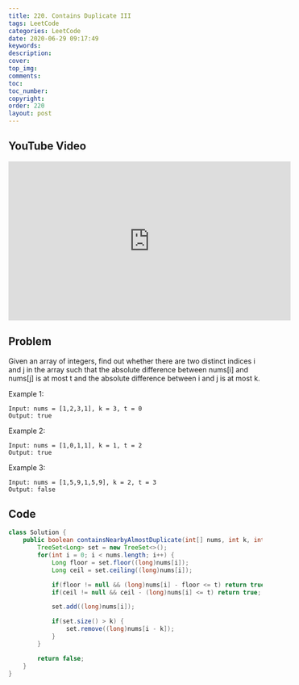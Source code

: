 ```yaml
---
title: 220. Contains Duplicate III
tags: LeetCode
categories: LeetCode
date: 2020-06-29 09:17:49
keywords:
description:
cover:
top_img:
comments:
toc:
toc_number:
copyright:
order: 220
layout: post
---
```


## YouTube Video

<iframe width="560" height="315" src="https://www.youtube.com/embed/VqpYCLChvio" frameborder="0" allow="accelerometer; autoplay; encrypted-media; gyroscope; picture-in-picture" allowfullscreen></iframe>

## Problem

Given an array of integers, find out whether there are two distinct indices i and j in the array such that the absolute difference between nums[i] and nums[j] is at most t and the absolute difference between i and j is at most k.

Example 1:

```
Input: nums = [1,2,3,1], k = 3, t = 0
Output: true
```

Example 2:

```
Input: nums = [1,0,1,1], k = 1, t = 2
Output: true
```

Example 3:

```
Input: nums = [1,5,9,1,5,9], k = 2, t = 3
Output: false
```

## Code

```java
class Solution {
    public boolean containsNearbyAlmostDuplicate(int[] nums, int k, int t) {
        TreeSet<Long> set = new TreeSet<>();
        for(int i = 0; i < nums.length; i++) {
            Long floor = set.floor((long)nums[i]);
            Long ceil = set.ceiling((long)nums[i]);

            if(floor != null && (long)nums[i] - floor <= t) return true;
            if(ceil != null && ceil - (long)nums[i] <= t) return true;

            set.add((long)nums[i]);

            if(set.size() > k) {
                set.remove((long)nums[i - k]);
            }
        }

        return false;
    }
}
```
